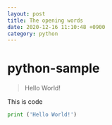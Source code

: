 ```yaml
---
layout: post
title: The opening words
date: 2020-12-16 11:10:48 +0900
category: python
---
```

# python-sample
> Hello World!

This is code
```python
print ('Hello World!')
```
